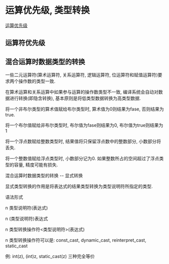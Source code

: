 # 运算优先级, 类型转换

[运算优先级](https://www.xuetangx.com/learn/THU08091000247/THU08091000247/10322314/video/17397668)

## 运算符优先级

## 混合运算时数据类型的转换

  一些二元运算符(算术运算符, 关系运算符, 逻辑运算符, 位运算符和赋值运算符)要求两个操作数的类型一致.

  在算术运算和关系运算中如果参与运算的操作数类型不一致, 编译系统会自动对数据进行转换(即隐含转换), 基本原则是将低类型数据转换为高类型数据.

  将一个非布尔类型的算术值赋给布尔类型时, 算术值为0则结果为fase, 否则结果为true.

  将一个布尔值赋给非布尔类型时, 布尔值为fase则结果为0, 布尔值为true则结果为1

  将一个浮点数赋给整数类型时, 结果值将只保留浮点数中的整数部分, 小数部分将丢失.

  将一个整数值赋给浮点类型时, 小数部分记为0. 如果整数所占的空间超过了浮点类型的容量, 精度可能有损失.

混合运算时数据类型的转换 -- 显式转换

  显式类型转换的作用是将表达式的结果类型转换为类型说明符所指定的类型.

  语法形式

n  类型说明符(表达式)

n  (类型说明符)表达式

n  类型转换操作符<类型说明符>(表达式)

n  类型转换操作符可以是:
const_cast, dynamic_cast, reinterpret_cast, static_cast

  例: int(z), (int)z, static_cast<int>(z)
三种完全等价
